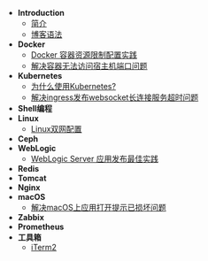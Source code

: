 * **Introduction**
  * [简介](README.md)
  * [博客语法](syntax.md)
* **Docker**
  * [Docker 容器资源限制配置实践](/Docker/容器资源限制配置.md)
  * [解决容器无法访问宿主机端口问题](/Docker/解决docker容器内无法通过IP地址访问宿主机端口服务.md)
* **Kubernetes**
  * [为什么使用Kubernetes?](/Kubernetes/base/为什么使用Kubernetes.md)
  * [解决ingress发布websocket长连接服务超时问题](/Kubernetes/解决ingress发布websocket长连接服务超时问题.md)
* **Shell编程**
* **Linux**
  * [Linux双网配置](/Linux/Linux双网卡配置.md)
* **Ceph**
* **WebLogic**
  * [WebLogic Server 应用发布最佳实践](/WebLogic/WebLogic_Server应用发布最佳实践.md)
* **Redis**
* **Tomcat**
* **Nginx**
* **macOS**
  * [解决macOS上应用打开提示已损坏问题](/macOS/解决macOS上应用打开提示已损坏问题.md)
* **Zabbix**
* **Prometheus**
* **工具箱**
  * [iTerm2](/Tools/iTerm2.md)